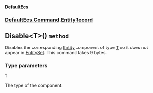 #### [DefaultEcs](./DefaultEcs.md 'DefaultEcs')
### [DefaultEcs.Command](./DefaultEcs.md#DefaultEcs-Command 'DefaultEcs.Command').[EntityRecord](./DefaultEcs-Command-EntityRecord.md 'DefaultEcs.Command.EntityRecord')
## Disable&lt;T&gt;() `method`
Disables the corresponding [Entity](./DefaultEcs-Entity.md 'DefaultEcs.Entity') component of type [T](#DefaultEcs-Command-EntityRecord-Disable-T-()-T 'DefaultEcs.Command.EntityRecord.Disable&lt;T&gt;().T') so it does not appear in [EntitySet](./DefaultEcs-EntitySet.md 'DefaultEcs.EntitySet').
This command takes 9 bytes.
### Type parameters

<a name='DefaultEcs-Command-EntityRecord-Disable-T-()-T'></a>
`T`

The type of the component.
